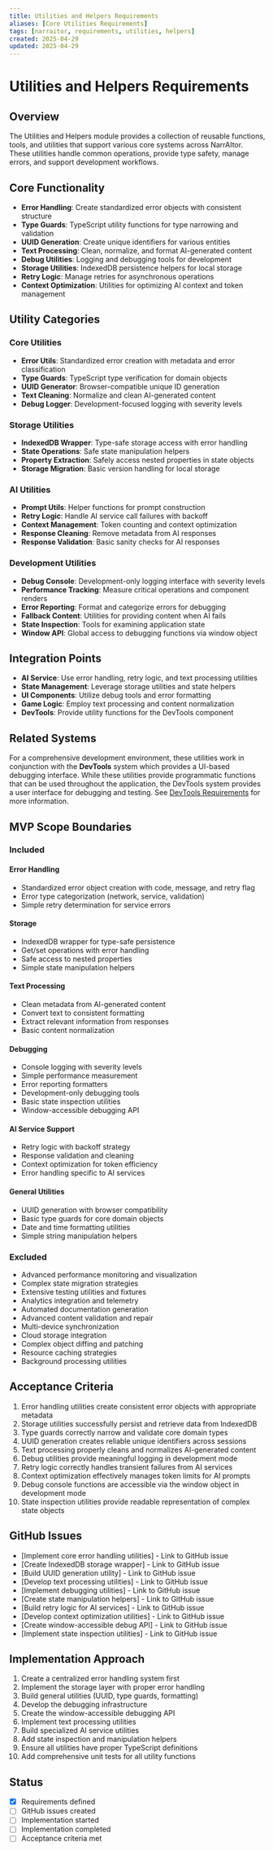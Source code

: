 ```yaml
---
title: Utilities and Helpers Requirements
aliases: [Core Utilities Requirements]
tags: [narraitor, requirements, utilities, helpers]
created: 2025-04-29
updated: 2025-04-29
---
```


# Utilities and Helpers Requirements

## Overview
The Utilities and Helpers module provides a collection of reusable functions, tools, and utilities that support various core systems across NarrAItor. These utilities handle common operations, provide type safety, manage errors, and support development workflows.

## Core Functionality
- **Error Handling**: Create standardized error objects with consistent structure
- **Type Guards**: TypeScript utility functions for type narrowing and validation
- **UUID Generation**: Create unique identifiers for various entities
- **Text Processing**: Clean, normalize, and format AI-generated content
- **Debug Utilities**: Logging and debugging tools for development
- **Storage Utilities**: IndexedDB persistence helpers for local storage
- **Retry Logic**: Manage retries for asynchronous operations
- **Context Optimization**: Utilities for optimizing AI context and token management

## Utility Categories

### Core Utilities
- **Error Utils**: Standardized error creation with metadata and error classification
- **Type Guards**: TypeScript type verification for domain objects
- **UUID Generator**: Browser-compatible unique ID generation
- **Text Cleaning**: Normalize and clean AI-generated content
- **Debug Logger**: Development-focused logging with severity levels

### Storage Utilities
- **IndexedDB Wrapper**: Type-safe storage access with error handling
- **State Operations**: Safe state manipulation helpers
- **Property Extraction**: Safely access nested properties in state objects
- **Storage Migration**: Basic version handling for local storage

### AI Utilities
- **Prompt Utils**: Helper functions for prompt construction
- **Retry Logic**: Handle AI service call failures with backoff
- **Context Management**: Token counting and context optimization
- **Response Cleaning**: Remove metadata from AI responses
- **Response Validation**: Basic sanity checks for AI responses

### Development Utilities
- **Debug Console**: Development-only logging interface with severity levels
- **Performance Tracking**: Measure critical operations and component renders
- **Error Reporting**: Format and categorize errors for debugging
- **Fallback Content**: Utilities for providing content when AI fails
- **State Inspection**: Tools for examining application state
- **Window API**: Global access to debugging functions via window object

## Integration Points
- **AI Service**: Use error handling, retry logic, and text processing utilities
- **State Management**: Leverage storage utilities and state helpers
- **UI Components**: Utilize debug tools and error formatting
- **Game Logic**: Employ text processing and content normalization
- **DevTools**: Provide utility functions for the DevTools component

## Related Systems
For a comprehensive development environment, these utilities work in conjunction with the **DevTools** system which provides a UI-based debugging interface. While these utilities provide programmatic functions that can be used throughout the application, the DevTools system provides a user interface for debugging and testing. See [DevTools Requirements](./devtools.md) for more information.

## MVP Scope Boundaries

### Included
#### Error Handling
- Standardized error object creation with code, message, and retry flag
- Error type categorization (network, service, validation)
- Simple retry determination for service errors

#### Storage
- IndexedDB wrapper for type-safe persistence
- Get/set operations with error handling
- Safe access to nested properties
- Simple state manipulation helpers

#### Text Processing
- Clean metadata from AI-generated content
- Convert text to consistent formatting
- Extract relevant information from responses
- Basic content normalization

#### Debugging
- Console logging with severity levels
- Simple performance measurement
- Error reporting formatters
- Development-only debugging tools
- Basic state inspection utilities
- Window-accessible debugging API

#### AI Service Support
- Retry logic with backoff strategy
- Response validation and cleaning
- Context optimization for token efficiency
- Error handling specific to AI services

#### General Utilities
- UUID generation with browser compatibility
- Basic type guards for core domain objects
- Date and time formatting utilities
- Simple string manipulation helpers

### Excluded
- Advanced performance monitoring and visualization
- Complex state migration strategies
- Extensive testing utilities and fixtures
- Analytics integration and telemetry
- Automated documentation generation
- Advanced content validation and repair
- Multi-device synchronization
- Cloud storage integration
- Complex object diffing and patching
- Resource caching strategies
- Background processing utilities

## Acceptance Criteria
1. Error handling utilities create consistent error objects with appropriate metadata
2. Storage utilities successfully persist and retrieve data from IndexedDB
3. Type guards correctly narrow and validate core domain types
4. UUID generation creates reliable unique identifiers across sessions
5. Text processing properly cleans and normalizes AI-generated content
6. Debug utilities provide meaningful logging in development mode
7. Retry logic correctly handles transient failures from AI services
8. Context optimization effectively manages token limits for AI prompts
9. Debug console functions are accessible via the window object in development mode
10. State inspection utilities provide readable representation of complex state objects

## GitHub Issues
- [Implement core error handling utilities] - Link to GitHub issue
- [Create IndexedDB storage wrapper] - Link to GitHub issue
- [Build UUID generation utility] - Link to GitHub issue
- [Develop text processing utilities] - Link to GitHub issue
- [Implement debugging utilities] - Link to GitHub issue
- [Create state manipulation helpers] - Link to GitHub issue
- [Build retry logic for AI services] - Link to GitHub issue
- [Develop context optimization utilities] - Link to GitHub issue
- [Create window-accessible debug API] - Link to GitHub issue
- [Implement state inspection utilities] - Link to GitHub issue

## Implementation Approach
1. Create a centralized error handling system first
2. Implement the storage layer with proper error handling
3. Build general utilities (UUID, type guards, formatting)
4. Develop the debugging infrastructure 
5. Create the window-accessible debugging API
6. Implement text processing utilities
7. Build specialized AI service utilities
8. Add state inspection and manipulation helpers
9. Ensure all utilities have proper TypeScript definitions
10. Add comprehensive unit tests for all utility functions

## Status
- [x] Requirements defined
- [ ] GitHub issues created
- [ ] Implementation started
- [ ] Implementation completed
- [ ] Acceptance criteria met